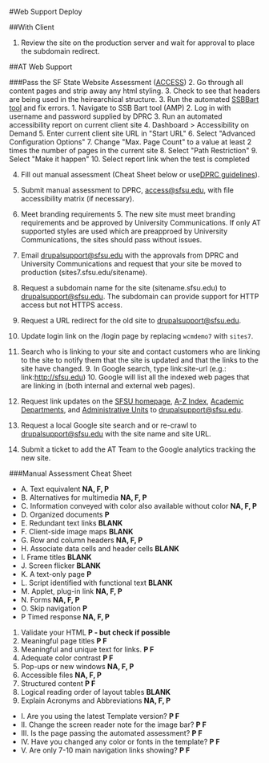#Web Support Deploy

##With Client
1. Review the site on the production server and wait for approval to place the subdomain redirect.

##AT Web Support

###Pass the SF State Website Assessment ([ACCESS](http://www.sfsu.edu/access/webaccess/index.html#requirements))
2. Go through all content pages and strip away any html styling. 
3. Check to see that headers are being used in the heirearchical structure.
3. Run the automated [SSBBart tool](https://sfsu.ssbbartgroup.com/index.php) and fix errors.
    1. Navigate to SSB Bart tool (AMP)
    2. Log in with username and password supplied by DPRC
    3. Run an automated accessibility report on current client site
        4. Dashboard > Accessibility on Demand
        5. Enter current client site URL in "Start URL"
        6. Select "Advanced Configuration Options"
            7. Change "Max. Page Count" to a value at least 2 times the number of pages in the current site
            8. Select "Path Restriction"
            9. Select "Make it happen"
    10. Select report link when the test is completed
    
4. Fill out manual assessment (Cheat Sheet below or use[DPRC guidelines]( http://www.sfsu.edu/access/webaccess/assessment.html)).
5. Submit manual assessment to DPRC, access@sfsu.edu, with file accessibility matrix (if necessary).
    
4. Meet branding requirements
    5. The new site must meet branding requirements and be approved by University Communications. If only AT supported styles are used which are preapproed by University Communications, the sites should pass without issues.
5. Email drupalsupport@sfsu.edu with the approvals from DPRC and University Communications and request that your site be moved to production (sites7.sfsu.edu/sitename).
6. Request a subdomain name for the site (sitename.sfsu.edu) to drupalsupport@sfsu.edu. The subdomain can provide support for HTTP access but not HTTPS access.
7. Request a URL redirect for the old site to drupalsupport@sfsu.edu.
8. Update login link on the /login page by replacing ```wcmdemo7``` with ```sites7```.
8. Search who is linking to your site and contact customers who are linking to the site to notify them that the site is updated and that the links to the site have changed.
    9. In Google search, type link:site-url (e.g.:  link:http://sfsu.edu)
    10. Google will list all the indexed web pages that are linking in (both internal and external web pages).
11. Request link updates on the [SFSU homepage](http://www.sfsu.edu/), [A-Z Index](http://www.sfsu.edu/atoz/), [Academic Departments](http://www.sfsu.edu/deptpage/acaddept.htm), and [Administrative Units](http://www.sfsu.edu/deptpage/admdept.htm) to drupalsupport@sfsu.edu.
12. Request a local Google site search and or re-crawl to drupalsupport@sfsu.edu with the site name and site URL.
14. Submit a ticket to add the AT Team to the Google analytics tracking the new site.

###Manual Assessment  Cheat Sheet

* A. Text equivalent **NA, F, P**
* B. Alternatives for multimedia **NA, F, P**
* C. Information conveyed with color also available without color **NA, F, P**
* D. Organized documents **P**
* E. Redundant text links **BLANK**
* F. Client-side image maps **BLANK**
* G. Row and column headers **NA, F, P**
* H. Associate data cells and header cells **BLANK**
* I. Frame titles **BLANK**
* J. Screen flicker **BLANK**
* K. A text-only page **P**
* L. Script identified with functional text **BLANK**
* M. Applet, plug-in link **NA, F, P**
* N. Forms **NA, F, P**
* O. Skip navigation **P**
* P Timed response **NA, F, P**

1. Validate your HTML **P - but check if possible**
2. Meaningful page titles **P F**
3. Meaningful and unique text for links. **P F**
4. Adequate color contrast **P F**
5. Pop-ups or new windows **NA, F, P**
6. Accessible files **NA, F, P**
7. Structured content **P F**
8. Logical reading order of layout tables **BLANK**
9. Explain Acronyms and Abbreviations **NA, F, P**

* I. Are you using the latest Template version? **P F**
* II. Change the screen reader note for the image bar? **P F**
* III. Is the page passing the automated assessment? **P F**
* IV. Have you changed any color or fonts in the template? **P F**
* V. Are only 7-10 main navigation links showing? **P F**